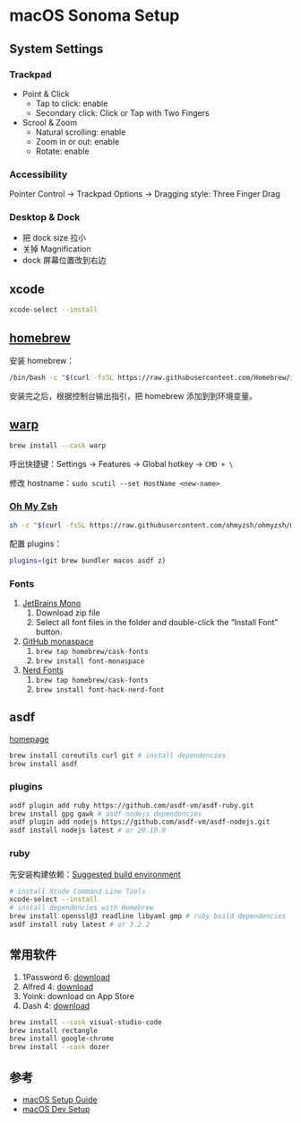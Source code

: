 # macOS Sonoma Setup

## System Settings

### Trackpad

- Point & Click
  - Tap to click: enable
  - Secondary click: Click or Tap with Two Fingers
- Scrool & Zoom
  - Natural scrolling: enable
  - Zoom in or out: enable
  - Rotate: enable

### Accessibility

Pointer Control -> Trackpad Options -> Dragging style: Three Finger Drag

### Desktop & Dock

- 把 dock size 拉小
- 关掉 Magnification
- dock 屏幕位置改到右边

## xcode

```bash
xcode-select --install
```

## [homebrew](https://brew.sh/)

安装 homebrew：

```bash
/bin/bash -c "$(curl -fsSL https://raw.githubusercontent.com/Homebrew/install/HEAD/install.sh)"
```

安装完之后，根据控制台输出指引，把 homebrew 添加到到环境变量。

## [warp](https://www.warp.dev/)

```bash
brew install --cask warp
```

呼出快捷键：Settings -> Features -> Global hotkey -> `CMD + \`

修改 hostname：`sudo scutil --set HostName <new-name>`

### [Oh My Zsh](https://github.com/ohmyzsh/ohmyzsh)

```bash
sh -c "$(curl -fsSL https://raw.githubusercontent.com/ohmyzsh/ohmyzsh/master/tools/install.sh)"
```

配置 plugins：

```zsh
plugins=(git brew bundler macos asdf z)
```

### Fonts

1. [JetBrains Mono](https://www.jetbrains.com/lp/mono/)
   1. Download zip file
   2. Select all font files in the folder and double-click the “Install Font” button.
2. [GitHub monaspace](https://monaspace.githubnext.com/)
   1. `brew tap homebrew/cask-fonts`
   2. `brew install font-monaspace`
3. [Nerd Fonts](https://www.nerdfonts.com/)
   1. `brew tap homebrew/cask-fonts`
   2. `brew install font-hack-nerd-font`

## asdf

[homepage](https://asdf-vm.com/)

```bash
brew install coreutils curl git # install dependencies
brew install asdf
```

### plugins

```bash
asdf plugin add ruby https://github.com/asdf-vm/asdf-ruby.git
brew install gpg gawk # asdf-nodejs dependencies
asdf plugin add nodejs https://github.com/asdf-vm/asdf-nodejs.git
asdf install nodejs latest # or 20.10.0
```

### ruby

先安装构建依赖：[Suggested build environment](https://github.com/rbenv/ruby-build/wiki#suggested-build-environment)

```bash
# install Xcode Command Line Tools
xcode-select --install
# install dependencies with Homebrew
brew install openssl@3 readline libyaml gmp # ruby build dependencies
asdf install ruby latest # or 3.2.2
```

## 常用软件

1. 1Password 6: [download](https://app-updates.agilebits.com/)
2. Alfred 4: [download](https://www.alfredapp.com/help/v4/)
3. Yoink: download on App Store
4. Dash 4: [download](https://blog.kapeli.com/dash-4)

```bash
brew install --cask visual-studio-code
brew install rectangle
brew install google-chrome
brew install --cask dozer
```

## 参考

- [macOS Setup Guide](https://sourabhbajaj.com/mac-setup/)
- [macOS Dev Setup](https://github.com/nicolashery/mac-dev-setup)
